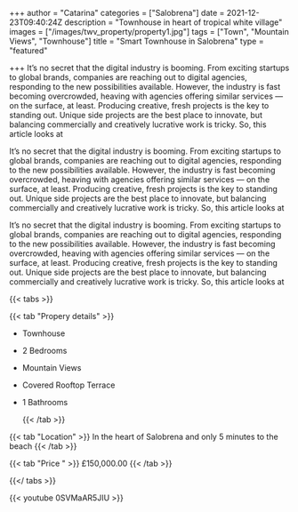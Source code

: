 +++
author = "Catarina"
categories = ["Salobrena"]
date = 2021-12-23T09:40:24Z
description = "Townhouse in heart of tropical white village"
images = ["/images/twv_property/property1.jpg"]
tags = ["Town", "Mountain Views", "Townhouse"]
title = "Smart Townhouse in Salobrena"
type = "featured"

+++
It’s no secret that the digital industry is booming. From exciting startups to global brands, companies
are reaching out to digital agencies, responding to the new possibilities available. However, the industry
is fast becoming overcrowded, heaving with agencies offering similar services — on the surface, at least.
Producing creative, fresh projects is the key to standing out. Unique side projects are the best place to
innovate, but balancing commercially and creatively lucrative work is tricky. So, this article looks at

It’s no secret that the digital industry is booming. From exciting startups to global brands, companies
are reaching out to digital agencies, responding to the new possibilities available. However, the industry
is fast becoming overcrowded, heaving with agencies offering similar services — on the surface, at least.
Producing creative, fresh projects is the key to standing out. Unique side projects are the best place to
innovate, but balancing commercially and creatively lucrative work is tricky. So, this article looks at

It’s no secret that the digital industry is booming. From exciting startups to global brands, companies
are reaching out to digital agencies, responding to the new possibilities available. However, the industry
is fast becoming overcrowded, heaving with agencies offering similar services — on the surface, at least.
Producing creative, fresh projects is the key to standing out. Unique side projects are the best place to
innovate, but balancing commercially and creatively lucrative work is tricky. So, this article looks at

{{< tabs >}}

{{< tab "Propery details" >}}

* Townhouse
* 2 Bedrooms
* Mountain Views
* Covered Rooftop Terrace
* 1 Bathrooms

  {{< /tab >}}

{{< tab "Location" >}} In the heart of Salobrena and only 5 minutes to the beach {{< /tab >}}

{{< tab "Price " >}} £150,000.00 {{< /tab >}}

{{</ tabs >}}

{{< youtube 0SVMaAR5JIU >}}
